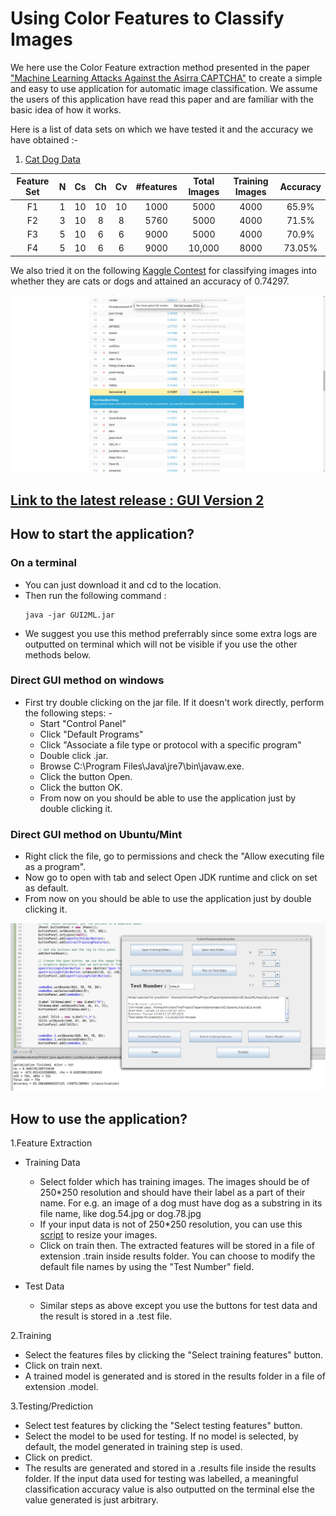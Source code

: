 # Using Color Features to Classify Images

We here use the Color Feature extraction method presented in the paper ["Machine Learning Attacks Against the Asirra CAPTCHA"](http://xenon.stanford.edu/~pgolle/papers/dogcat.pdf) to create a simple and easy to use application for automatic image classification. We assume the users of this application have read this paper and are familiar with the basic idea of how it works.

Here is a list of data sets on which we have tested it and the accuracy we have obtained :-

1. [Cat Dog Data](https://www.kaggle.com/c/dogs-vs-cats/data)

Feature Set| N | Cs | Ch | Cv |  #features  |Total Images|Training Images|Accuracy|
:---------:|:-:|:--:|:--:|:--:|:-----------:|:-----:|:--------:|:--------:|
F1|1|10|10|10|1000|5000|4000|65.9%
F2|3|10|8|8|5760|5000|4000|71.5%
F3|5|10|6|6|9000|5000|4000|70.9%|
F4|5|10|6|6|9000|10,000|8000|73.05%|

We also tried it on the following [Kaggle Contest](https://www.kaggle.com/c/dogs-vs-cats/) for classifying images into whether they are cats or dogs and attained an accuracy of 0.74297. 

![Kaggle Result](PaperImplementation/sample/kaggleTest2Result.png)

## [Link to the latest release : GUI Version 2](https://github.com/sjs7007/FinalProject/blob/master/PaperImplementation/jarReleases/GUI2ML.jar)

## How to start the application?

### On a terminal
+ You can just download it and cd to the location.
+ Then run the following command :
	```
	java -jar GUI2ML.jar
	```
+ We suggest you use this method preferrably since some extra logs are outputted on terminal which will not be visible if you use the other methods below.

### Direct GUI method on windows
+ First try double clicking on the jar file. If it doesn't work directly, perform the following steps: - 
	+ Start "Control Panel"
 	+ Click "Default Programs"
 	+ Click "Associate a file type or protocol with a specific program"
	+ Double click .jar.
	+ Browse C:\Program Files\Java\jre7\bin\javaw.exe.
	+ Click the button Open.
	+ Click the button OK.
	+ From now on you should be able to use the application just by double clicking it.

### Direct GUI method on Ubuntu/Mint
+ Right click the file, go to permissions and check the "Allow executing file as a program".
+ Now go to open with tab and select Open JDK <your java version number> runtime and click on set as default.
+ From now on you should be able to use the application just by double clicking it.

![Screenshot of latest version](PaperImplementation/sample/GUI2.png)

## How to use the application? 

1.Feature Extraction 

+ Training Data
	+ Select folder which has training images. The images should be of 250*250 resolution and should have their label as a part of their name. For e.g. an image of a dog must have dog as a substring in its file name, like dog.54.jpg or dog.78.jpg 
	+ If your input data is not of 250*250 resolution, you can use this [script](https://github.com/Safadurimo/cats-and-dogs/blob/master/resize.sh) to resize your images. 
	+ Click on train then. The extracted features will be stored in a file of extension .train inside results folder. You can choose to modify the default file names by using the "Test Number" field.

+ Test Data
	+ Similar steps as above except you use the buttons for test data and the result is stored in a .test file.

2.Training 

+ Select the features files by clicking the "Select training features" button. 
+ Click on train next.
+ A trained model is generated and is stored in the results folder in a file of extension .model.

3.Testing/Prediction

+ Select test features by clicking the "Select testing features" button.
+ Select the model to be used for testing. If no model is selected, by default, the model generated in training step is used.
+ Click on predict.
+ The results are generated and stored in a .results file inside the results folder. If the input data used for testing was labelled, a meaningful classification accuracy value is also outputted on the terminal else the value generated is just arbitrary. 

